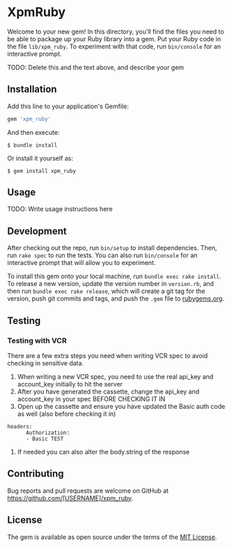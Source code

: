 # XpmRuby

Welcome to your new gem! In this directory, you'll find the files you need to be able to package up your Ruby library into a gem. Put your Ruby code in the file `lib/xpm_ruby`. To experiment with that code, run `bin/console` for an interactive prompt.

TODO: Delete this and the text above, and describe your gem

## Installation

Add this line to your application's Gemfile:

```ruby
gem 'xpm_ruby'
```

And then execute:

    $ bundle install

Or install it yourself as:

    $ gem install xpm_ruby

## Usage

TODO: Write usage instructions here

## Development

After checking out the repo, run `bin/setup` to install dependencies. Then, run `rake spec` to run the tests. You can also run `bin/console` for an interactive prompt that will allow you to experiment.

To install this gem onto your local machine, run `bundle exec rake install`. To release a new version, update the version number in `version.rb`, and then run `bundle exec rake release`, which will create a git tag for the version, push git commits and tags, and push the `.gem` file to [rubygems.org](https://rubygems.org).

## Testing

### Testing with VCR
There are a few extra steps you need when writing VCR spec to avoid checking in sensitive data.
1. When writing a new VCR spec, you need to use the real api_key and account_key initially to hit the server
1. After you have generated the cassette, change the api_key and account_key in your spec BEFORE CHECKING IT IN
1. Open up the cassette and ensure you have updated the Basic auth code as well (also before checking it in)
```
headers:
      Authorization:
      - Basic TEST
```
1. If needed you can also alter the body.string of the response

## Contributing

Bug reports and pull requests are welcome on GitHub at https://github.com/[USERNAME]/xpm_ruby.


## License

The gem is available as open source under the terms of the [MIT License](https://opensource.org/licenses/MIT).
